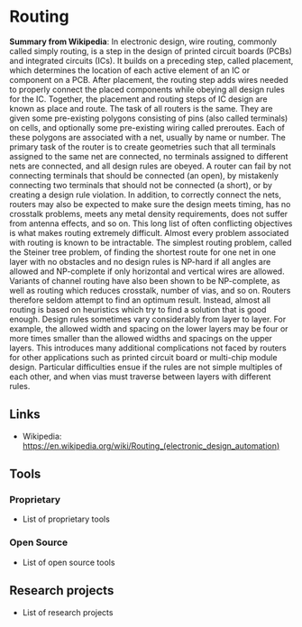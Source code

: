 # Routing
**Summary from Wikipedia**: 
In electronic design, wire routing, commonly called simply routing, is a step in the design of printed circuit boards (PCBs) and integrated circuits (ICs). It builds on a preceding step, called placement, which determines the location of each active element of an IC or component on a PCB.  After placement, the routing step adds wires needed to properly connect the placed components while obeying all design rules for the IC. Together, the placement and routing steps of IC design are known as place and route.
The task of all routers is the same. They are given some pre-existing polygons consisting of pins (also called terminals) on cells, and optionally some pre-existing wiring called preroutes. Each of these polygons are associated with a net, usually by name or number. The primary task of the router is to create geometries such that all terminals assigned to the same net are connected, no terminals assigned to different nets are connected, and all design rules are obeyed. A router can fail by not connecting terminals that should be connected (an open), by mistakenly connecting two terminals that should not be connected (a short), or by creating a design rule violation. In addition, to correctly connect the nets, routers may also be expected to make sure the design meets timing, has no crosstalk problems, meets any metal density requirements, does not suffer from antenna effects, and so on. This long list of often conflicting objectives is what makes routing extremely difficult.
Almost every problem associated with routing is known to be intractable. The simplest routing problem, called the Steiner tree problem, of finding the shortest route for one net in one layer with no obstacles and no design rules is NP-hard if all angles are allowed and NP-complete if only horizontal and vertical wires are allowed. Variants of channel routing have also been shown to be NP-complete, as well as routing which reduces crosstalk, number of vias, and so on.
Routers therefore seldom attempt to find an optimum result. Instead, almost all routing is based on heuristics which try to find a solution that is good enough.
Design rules sometimes vary considerably from layer to layer. For example, the allowed width and spacing on the lower layers may be four or more times smaller than the allowed widths and spacings on the upper layers. This introduces many additional complications not faced by routers for other applications such as printed circuit board or multi-chip module design. Particular difficulties ensue if the rules are not simple multiples of each other, and when vias must traverse between layers with different rules.

## Links
- Wikipedia: https://en.wikipedia.org/wiki/Routing_(electronic_design_automation)

## Tools

### Proprietary
- List of proprietary tools

### Open Source
- List of open source tools

## Research projects
- List of research projects
